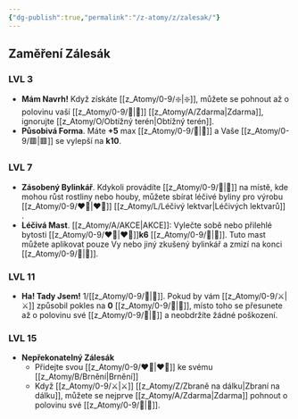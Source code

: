 ```yaml
---
{"dg-publish":true,"permalink":"/z-atomy/z/zalesak/"}
---
```


## Zaměření Zálesák
### LVL 3
- **Mám Navrh!** Když získáte [[z_Atomy/0-9/❇️\|❇️]], můžete se pohnout až o polovinu vaší [[z_Atomy/0-9/🏃\|🏃]] [[z_Atomy/A/Zdarma\|Zdarma]], ignorujte [[z_Atomy/O/Obtížný terén\|Obtížný terén]].
- **Působivá Forma**. Máte **+5** max [[z_Atomy/0-9/💖\|💖]] a Vaše [[z_Atomy/0-9/🟥\|🟥]] se vylepší na **k10**.

### LVL 7
- **Zásobený Bylinkář**. Kdykoli provádíte [[z_Atomy/0-9/🔋\|🔋]] na místě, kde mohou růst rostliny nebo houby, můžete sbírat léčivé byliny pro výrobu [[z_Atomy/0-9/❤️‍🔥\|❤️‍🔥]] [[z_Atomy/L/Léčivý lektvar\|Léčivých lektvarů]] .
- **Léčivá Mast**. [[z_Atomy/A/AKCE\|AKCE]]: Vylečte sobě nebo přilehlé bytosti [[z_Atomy/0-9/❤️‍🔥\|❤️‍🔥]]**k6** [[z_Atomy/0-9/💖\|💖]]. Tuto mast můžete aplikovat pouze Vy nebo jiný zkušený bylinkář a zmizí na konci [[z_Atomy/0-9/🔋\|🔋]].

### LVL 11
- **Ha! Tady Jsem!** 1/[[z_Atomy/0-9/🔋\|🔋]]. Pokud by vám [[z_Atomy/0-9/⚔️\|⚔️]] způsobil pokles na **0** [[z_Atomy/0-9/💖\|💖]], místo toho se přesunete až o polovinu své [[z_Atomy/0-9/🏃\|🏃]] a neobdržíte žádné poškození.

### LVL 15
- **Nepřekonatelný Zálesák**
	- Přidejte svou [[z_Atomy/0-9/❤️‍🔥\|❤️‍🔥]] ke svému [[z_Atomy/B/Brnění\|Brnění]]
	- Když [[z_Atomy/0-9/⚔️\|⚔️]] [[z_Atomy/Z/Zbraně na dálku\|Zbraní na dálku]], můžete se nejprve [[z_Atomy/A/Zdarma\|Zdarma]] pohnout o polovinu své [[z_Atomy/0-9/🏃\|🏃]].